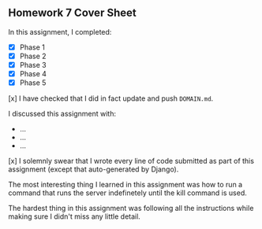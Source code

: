 Homework 7 Cover Sheet
----------------------

In this assignment, I completed:

- [x] Phase 1
- [x] Phase 2
- [x] Phase 3
- [x] Phase 4
- [x] Phase 5

[x] I have checked that I did in fact update and push `DOMAIN.md`.

I discussed this assignment with:

- ...
- ...
- ...

[x] I solemnly swear that I wrote every line of code submitted as part
of this assignment (except that auto-generated by Django).

The most interesting thing I learned in this assignment was how to run a command that runs the server indefinetely until the kill command is used.

The hardest thing in this assignment was following all the instructions while making sure I didn't miss any little detail.